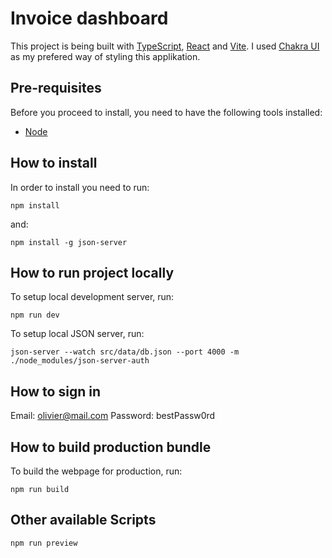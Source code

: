 # Invoice dashboard

This project is being built with [TypeScript](https://www.typescriptlang.org/), [React](https://reactjs.org/) and [Vite](https://vitejs.dev/). I used [Chakra UI](https://chakra-ui.com/) as my prefered way of styling this applikation.

## Pre-requisites

Before you proceed to install, you need to have the following tools installed:

- [Node](https://nodejs.org/en/)

## How to install

In order to install you need to run:

```
npm install
```

and:

```
npm install -g json-server
```

## How to run project locally

To setup local development server, run:

```
npm run dev
```

To setup local JSON server, run:

```
json-server --watch src/data/db.json --port 4000 -m ./node_modules/json-server-auth
```

## How to sign in

Email: olivier@mail.com
Password: bestPassw0rd

## How to build production bundle

To build the webpage for production, run:

```
npm run build
```

## Other available Scripts

```
npm run preview
```
